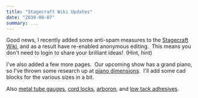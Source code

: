 ```yaml
---
title: "Stagecraft Wiki Updates"
date: "2010-08-07"
summary: ...
---
```


Good news, I recently added some anti-spam measures to the [Stagecraft Wiki](http://wiki.scenic-shop.com), and as a result have re-enabled anonymous editing.  This means you don't need to login to share your brilliant ideas!  (Hint, hint)

I've also added a few more pages.  Our upcoming show has a grand piano, so I've thrown some research up at [piano dimensions](http://scenic-shop.com/wiki/index.php/Piano_Dimensions).  I'll add some cad blocks for the various sizes in a bit.

Also [metal tube gauges](http://scenic-shop.com/wiki/index.php/Metal_Tube_Gauges), [cord locks](http://scenic-shop.com/wiki/index.php/Cord_Lock), [arboron](http://scenic-shop.com/wiki/index.php/Arboron), and [low tack adhesives](http://scenic-shop.com/wiki/index.php/Low_Tack_Adhesive).
